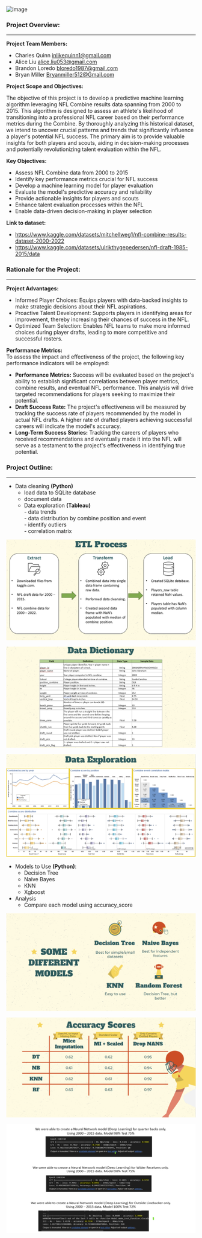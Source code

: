 ![image](https://github.com/CharlesQuinn1/project_4_fantasy_football/assets/128498023/a1dca74e-0e36-4dbc-bf4c-58e99b97f8bc)



### Project Overview:
---
<b>Project Team Members:</b><br>
*	Charles Quinn inlikequinn1@gmail.com 
*	Alice Liu alice.liu053@gmail.com 
*	Brandon Loredo  bloredo1987@gmail.com  
*	Bryan Miller Bryanmiller512@Gmail.com

<b>Project Scope and Objectives:</b><br>
<p>The objective of this project is to develop a predictive machine learning algorithm leveraging NFL Combine results data spanning from 2000 to 2015. This algorithm is designed to assess an athlete's likelihood of transitioning into a professional NFL career based on their performance metrics during the Combine. By thoroughly analyzing this historical dataset, we intend to uncover crucial patterns and trends that significantly influence a player's potential NFL success. The primary aim is to provide valuable insights for both players and scouts, aiding in decision-making processes and potentially revolutionizing talent evaluation within the NFL.</p>

<b>Key Objectives:</b><br>
*	Assess NFL Combine data from 2000 to 2015
*	Identify key performance metrics crucial for NFL success
*	Develop a machine learning model for player evaluation
*	Evaluate the model's predictive accuracy and reliability
*	Provide actionable insights for players and scouts
*	Enhance talent evaluation processes within the NFL
*	Enable data-driven decision-making in player selection

<b>Link to dataset:</b><br>
*	https://www.kaggle.com/datasets/mitchellweg1/nfl-combine-results-dataset-2000-2022 
*	https://www.kaggle.com/datasets/ulrikthygepedersen/nfl-draft-1985-2015/data

### Rationale for the Project:
---
<b>Project Advantages:</b><br>
*	Informed Player Choices: Equips players with data-backed insights to make strategic decisions about their NFL aspirations.
*	Proactive Talent Development: Supports players in identifying areas for improvement, thereby increasing their chances of success in the NFL.
*	Optimized Team Selection: Enables NFL teams to make more informed choices during player drafts, leading to more competitive and successful rosters.

<b>Performance Metrics:</b><br>
To assess the impact and effectiveness of the project, the following key performance indicators will be employed:
*	<b>Performance Metrics:</b> Success will be evaluated based on the project's ability to establish significant correlations between player metrics, combine results, and eventual NFL performance. This analysis will drive targeted recommendations for players seeking to maximize their potential.
*	<b>Draft Success Rate:</b> The project's effectiveness will be measured by tracking the success rate of players recommended by the model in actual NFL drafts. A higher rate of drafted players achieving successful careers will indicate the model's accuracy.
*	<b>Long-Term Success Stories:</b> Tracking the careers of players who received recommendations and eventually made it into the NFL will serve as a testament to the project's effectiveness in identifying true potential.

### Project Outline:
---
*	Data cleaning <b>(Python)</b>
    -	load data to SQLite database
    -	document data
    -	Data exploration <b>(Tableau)</b><br>
            -	data trends<br>
            -	data distribution by combine position and event<br>
            -	identify outliers<br>
            -	correlation matrix

![image](https://github.com/CharlesQuinn1/project_4_fantasy_football/blob/main/Images/exploration_img1.png?raw=true)

![image](https://github.com/CharlesQuinn1/project_4_fantasy_football/blob/main/Images/exploration_img2.png?raw=true)

![image](https://github.com/CharlesQuinn1/project_4_fantasy_football/blob/main/Images/exploration_img3.png?raw=true)

* 	Models to Use <b>(Python)</b>:
    -	Decision Tree
    -	Naive Bayes
    -	KNN
    -	Xgboost
*	Analysis
    -	Compare each model using accuracy_score

![image](https://github.com/CharlesQuinn1/project_4_fantasy_football/blob/main/Images/models_img1.png?raw=true)

![image](https://github.com/CharlesQuinn1/project_4_fantasy_football/blob/main/Images/models_img2.png?raw=true)

![image](https://github.com/CharlesQuinn1/project_4_fantasy_football/blob/main/Images/models_img3.png?raw=true)
